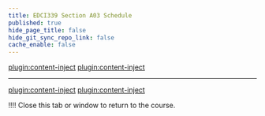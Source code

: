 ```yaml
---
title: EDCI339 Section A03 Schedule
published: true
hide_page_title: false
hide_git_sync_repo_link: false
cache_enable: false
---
```


[plugin:content-inject](../home/topic-2/_important-reminders)
[plugin:content-inject](../home/topic-2/_writing-prompt)

---

[plugin:content-inject](../home/topic-01/_important-reminders)
[plugin:content-inject](../home/topic-01/_class-preparations)


!!!! Close this tab or window to return to the course.

<!---

[plugin:content-inject](../home/topic-03/_important-reminders)
[plugin:content-inject](../home/topic-04/_important-reminders)
--->

